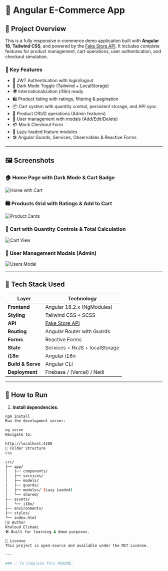 # 🛒 Angular E-Commerce App

## 📝 Project Overview

This is a fully responsive e-commerce demo application built with **Angular 18**, **Tailwind CSS**, and powered by the [Fake Store API](https://fakestoreapi.com/). It includes complete features for product management, cart operations, user authentication, and checkout simulation.

### 🔑 Key Features

- 🔐 JWT Authentication with login/logout
- 🌙 Dark Mode Toggle (Tailwind + LocalStorage)
- 🌍 Internationalization (i18n) ready
- 🛍 Product listing with ratings, filtering & pagination
- 📦 Cart system with quantity control, persistent storage, and API sync
- 🧾 Product CRUD operations (Admin features)
- 👥 User management with modals (Add/Edit/Delete)
- 💳 Mock Checkout Form
- 🚀 Lazy-loaded feature modules
- 🛠 Angular Guards, Services, Observables & Reactive Forms

---

## 🖼 Screenshots

### 🏠 Home Page with Dark Mode & Cart Badge  
![Home with Cart](screenshots/home-dark-cart.png)

### 🛍 Products Grid with Ratings & Add to Cart  
![Product Cards](screenshots/products-grid.png)

### 🧺 Cart with Quantity Controls & Total Calculation  
![Cart View](screenshots/cart-quantity.png)

### 👤 User Management Modals (Admin)  
![Users Modal](screenshots/user-management.png)

---

## 🧱 Tech Stack Used

| Layer             | Technology                     |
|------------------|--------------------------------|
| **Frontend**     | Angular 18.2.x (NgModules)     |
| **Styling**      | Tailwind CSS + SCSS            |
| **API**          | [Fake Store API](https://fakestoreapi.com/) |
| **Routing**      | Angular Router with Guards     |
| **Forms**        | Reactive Forms                 |
| **State**        | Services + RxJS + localStorage |
| **i18n**         | Angular i18n                   |
| **Build & Serve**| Angular CLI                    |
| **Deployment**   | Firebase / (Vercel) / Netli

---

## 🚀 How to Run

1. **Install dependencies:**

```bash
npm install
Run the development server:

ng serve
Navigate to:

http://localhost:4200
📁 Folder Structure
css

src/
├── app/
│   ├── components/
│   ├── services/
│   ├── models/
│   ├── guards/
│   ├── modules/ (Lazy Loaded)
│   └── shared/
├── assets/
│   └── i18n/
├── environments/
├── styles/
└── index.html
🙋‍♀️ Author
Kholoud Elshami
🛠 Built for learning & demo purposes.

📜 License
This project is open-source and available under the MIT License.

---

### ✅ To Complete This README:


